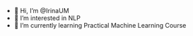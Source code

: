 - 👋 Hi, I’m @IrinaUM
- 👀 I’m interested in NLP
- 🌱 I’m currently learning Practical Machine Learning Course 

<!---
IrinaUM/IrinaUM is a ✨ special ✨ repository because its `README.md` (this file) appears on your GitHub profile.
You can click the Preview link to take a look at your changes.
--->
